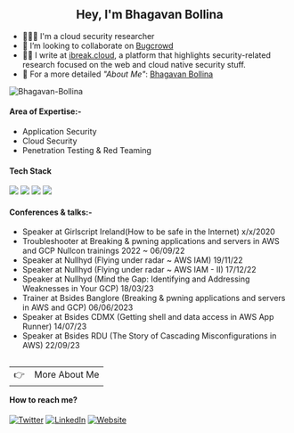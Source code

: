 <h2 align="center">Hey, I'm Bhagavan Bollina</h2>

- 👨🏻‍💻 I'm a cloud security researcher 
- 👯 I’m looking to collaborate on <a href='https://bugcrowd.com/xcriminal_' target='_blank'>Bugcrowd</a>
- ✍🏻 I write at <a href='https://ibreak.cloud/' target='_blank'>ibreak.cloud</a>, a platform that highlights security-related research focused on the web and cloud native security stuff.
- 💬 For a more detailed *"About Me"*: <a href='https://ibreak.cloud' target='_blank'>Bhagavan Bollina</a>

<p align="left"> <img src="https://komarev.com/ghpvc/?username=Bhagavan-Bollina&label=Profile%20views&color=0e75b6&style=flat" alt="Bhagavan-Bollina" /> </p>

#### Area of Expertise:-

- Application Security
- Cloud Security
- Penetration Testing & Red Teaming




#### Tech Stack

<!-- https://github.com/Ileriayo/markdown-badges -->
<img src="https://img.shields.io/badge/AWS%20-%23FF9900.svg?&style=for-the-badge&logo=amazon-aws&logoColor=white"/>&nbsp;<img src="https://img.shields.io/badge/Google%20Cloud%20-%234285F4.svg?&style=for-the-badge&logo=google-cloud&logoColor=white"/>&nbsp;<img src="https://img.shields.io/badge/docker%20-%230db7ed.svg?&style=for-the-badge&logo=docker&logoColor=white"/>&nbsp;<img src="https://img.shields.io/badge/kubernetes%20-%23326ce5.svg?&style=for-the-badge&logo=kubernetes&logoColor=white"/>


#### Conferences & talks:-

- Speaker at Girlscript Ireland(How to be safe in the Internet) x/x/2020
- Troubleshooter at Breaking & pwning applications and servers in AWS and GCP Nullcon trainings 2022 ~ 06/09/22
- Speaker at Nullhyd (Flying under radar ~ AWS IAM) 19/11/22
- Speaker at Nullhyd (Flying under radar ~ AWS IAM - II) 17/12/22
- Speaker at Nullhyd (Mind the Gap: Identifying and Addressing Weaknesses in Your GCP) 18/03/23
- Trainer at Bsides Banglore (Breaking & pwning applications and servers in AWS and GCP) 06/06/2023
- Speaker at Bsides CDMX (Getting shell and data access in AWS App Runner) 14/07/23
- Speaker at Bsides RDU (The Story of Cascading Misconfigurations in AWS) 22/09/23


<a href="https://ibreak.cloud/">
  <table align="right">
      <tr>
          <td>
            👉 &nbsp;&nbsp; More About Me
          </td>
      </tr>
  </table>
</a>

#### How to reach me?
[![Twitter](https://img.shields.io/badge/-TWITTER-0077B5?style=for-the-badge&logo=twitter&logoColor=white)](https://twitter.com/xcriminal_)
[![LinkedIn](https://img.shields.io/badge/-LINKEDIN-0077B5?style=for-the-badge&logo=linkedin&logoColor=white)](https://www.linkedin.com/in/bollina-bhagavan/)
[![Website](https://img.shields.io/badge/-WEBSITE-0077B5?style=for-the-badge&logo=jekyll&logoColor=white)](https://ibreak.cloud)
